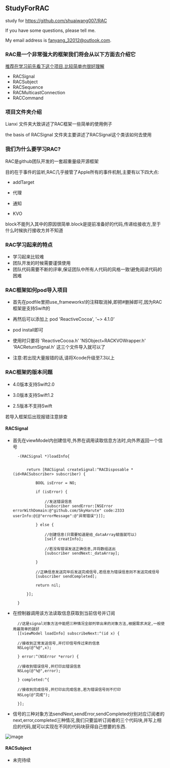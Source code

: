 ## StudyForRAC

study for https://github.com/shuaiwang007/RAC

If you have some questions, please tell me.

My email address is fanyang_32012@outlook.com.

### RAC是一个非常强大的框架我们将会从以下方面去介绍它

[推荐在学习前先看下这个项目,比较简单也很好理解](https://github.com/SkyHarute/Functional-Programming)

* RACSignal
* RACSubject
* RACSequence
* RACMulticastConnection
* RACCommand

### 项目文件夹介绍

Lianxi 文件夹大致讲述了RAC框架一些简单的使用例子

the basis of RACSignal 文件夹主要讲述了RACSignal这个类该如何去使用

### 我们为什么要学习RAC?

RAC是github团队开发的一套超重量级开源框架

目的在于事件的监听,RAC几乎接管了Apple所有的事件机制,主要有以下四大点:

* addTarget

* 代理

* 通知

* KVO

block不能列入其中的原因很简单.block是提前准备好的代码,传递给接收方,至于什么时候执行接收方并不知道

### RAC学习起来的特点

* 学习起来比较难
* 团队开发的时候需要谨慎使用
* 团队代码需要不断的评审,保证团队中所有人代码的风格一致!避免阅读代码的困难

### RAC框架如何pod导入项目

- 首先在podfile里把use_frameworks!的注释取消掉,即把#删掉即可,因为RAC框架是支持Swift的

- 再然后可以添加上 pod 'ReactiveCocoa', '~> 4.1.0'

- pod install即可

- 使用时只要将 'ReactiveCocoa.h' 'NSObject+RACKVOWrapper.h' 'RACReturnSignal.h' 这三个文件导入就可以了

- 注意:若出现大量报错的话,请将Xcode升级至7.3以上

### RAC框架的版本问题

- 4.0版本支持Swift2.0

- 3.0版本支持Swift1.2

- 2.5版本不支持Swift

若导入框架后出现报错注意排查

#### RACSignal

- 首先在viewModel内创建信号,外界在调用读取信息方法时,向外界返回一个信号

        -(RACSignal *)loadInfo{


            return [RACSignal createSignal:^RACDisposable *(id<RACSubscriber> subscriber) {

                BOOL isError = NO;

                if (isError) {

                    //发送错误信息
                    [subscriber sendError:[NSError errorWithDomain:@"github.com/SkyHarute" code:2333 userInfo:@{@"errorMessage":@"异常错误"}]];

                } else {

                    //创建信息(只需要知道是给_dataArray赋值就可以)
                    [self creatInfo];

                    //若没有错误发送正确信息,并将数组送出
                    [subscriber sendNext:_dataArray];

                }

                //正确信息发送完毕后发送完成信号,若信息为错误信息则不发送完成信号
                [subscriber sendCompleted];

                return nil;

            }];

        }

- 在控制器调用该方法读取信息获取到当前信号并订阅

        //这是signal对象方法中能把三种情况全部列举出来的对象方法,根据需求决定,一般使用最简单的就好
        [[viewModel loadInfo] subscribeNext:^(id x) {

        //接收到正常发送信号,并打印信号传过来的信息
        NSLog(@"%@",x);

        } error:^(NSError *error) {
    
        //接收到错误信号,并打印出错误信息
        NSLog(@"%@",error);

        } completed:^{

        //接收到完成信号,并打印出完成信息,若为错误信号则不打印
        NSLog(@"完成");

        }];

- 信号的三种对象方法sendNext,sendError,sendCompleted分别对应订阅者的next,error,completed三种情况,我们只要监听订阅者的三个代码块,并写上相应的代码,就可以实现在不同的代码块获得自己想要的东西.

![image](https://github.com/SkyHarute/StudyForRAC/blob/master/imageFile/1.png)

#### RACSubject




- 未完待续


















